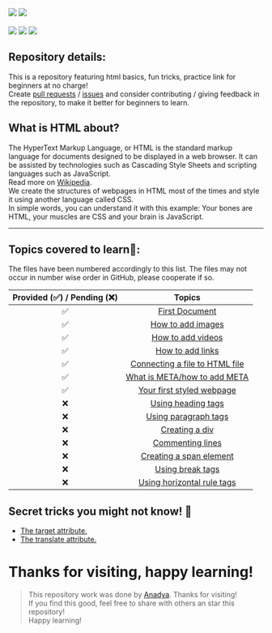 <img src="https://img.shields.io/badge/HTML-5-orange?style=flat-square"></img>
<img src="https://img.shields.io/github/last-commit/AnadyaNair/Learning-Web-Backbone?style=flat-square"></img>
<br> <br>
<img src="https://img.shields.io/github/forks/AnadyaNair/Learning-Web-Backbone?style=social"></img>
<img src="https://img.shields.io/github/stars/AnadyaNair/Learning-Web-Backbone?style=social"></img>
<img src="https://img.shields.io/github/watchers/AnadyaNair/Learning-Web-Backbone?style=social"></img>


## Repository details:
This is a repository featuring html basics, fun tricks, practice link for beginners at no charge! <br>
Create [pull requests](https://github.com/AnadyaNair/Learning-Web-Backbone/pulls) / [issues](https://github.com/AnadyaNair/Learning-Web-Backbone/issues) and consider contributing / giving feedback in the repository, to make it better for beginners to learn. <br>

## What is HTML about?
The HyperText Markup Language, or HTML is the standard markup language for documents designed to be displayed in a web browser. It can be assisted by technologies such as Cascading Style Sheets and scripting languages such as JavaScript. <br>
Read more on [Wikipedia](https://en.wikipedia.org/wiki/HTML).
<br>
We create the structures of webpages in HTML most of the times and style it using another language called CSS. <br>
In simple words, you can understand it with this example: Your bones are HTML, your muscles are CSS and your brain is JavaScript. <br>
<hr>

## Topics covered to learn🌟:
The files have been numbered accordingly to this list. The files may not occur in number wise order in GitHub, please cooperate if so.

|Provided (✅) / Pending (❌)|Topics|
|:---:|:---:|
|✅|[First Document](https://github.com/AnadyaNair/Learning-Web-Backbone/blob/main/HTMLFirstSteps.html)|
|✅|[How to add images](https://github.com/AnadyaNair/Learning-Web-Backbone/blob/main/HowToAddImages.html)|
|✅|[How to add videos](https://github.com/AnadyaNair/Learning-Web-Backbone/blob/main/How_To_Add_Videos.html)|
|✅|[How to add links](https://github.com/AnadyaNair/Learning-Web-Backbone/blob/main/How_To_Add_Links.html)|
|✅|[Connecting a file to HTML file](https://github.com/AnadyaNair/Learning-Web-Backbone/blob/main/Connecting_another_file_to_your_root_file.html)|
|✅|[What is META/how to add META](https://github.com/AnadyaNair/Learning-Web-Backbone/blob/main/Learning_about_META.html)|
|✅|[Your first styled webpage](https://github.com/AnadyaNair/Learning-Web-Backbone/blob/main/A_styled_webpage.html)|
|❌|[Using heading tags]()|
|❌|[Using paragraph tags]()|
|❌|[Creating a div]()|
|❌|[Commenting lines]()|
|❌|[Creating a span element]()|
|❌|[Using break tags]()|
|❌|[Using horizontal rule tags]()|

## Secret tricks you might not know! 🤫
- [The target attribute.](https://github.com/AnadyaNair/Learning-Web-Backbone/blob/main/target_underscore_blank.html)
- [The translate attribute.](https://github.com/AnadyaNair/Learning-Web-Backbone/blob/main/The-translate-attribute.html)

# Thanks for visiting, happy learning!
> This repository work was done by [Anadya](https://github.com/AnadyaNair). Thanks for visiting! <br>
> If you find this good, feel free to share with others an star this repository! <br>
> Happy learning!
